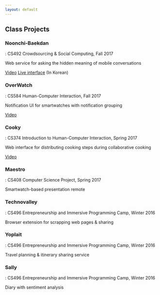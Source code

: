 ```yaml
---
layout: default
---
```


## Class Projects

### Noonchi-Baekdan

: CS492 Crowdsourcing & Social Computing, Fall 2017

Web service for asking the hidden meaning of mobile conversations

[Video](https://youtu.be/24dy5Z9G1cg)
[Live interface](https://crowdsourcing.hyunwoo.me) (In Korean)

### OverWatch

: CS584 Human-Computer Interaction, Fall 2017

Notification UI for smartwatches with notification grouping

[Video](https://youtu.be/xeDZn7mDO-o)

### Cooky

: CS374 Introduction to Human-Computer Interaction, Spring 2017

Web interface for distributing cooking steps during collaborative cooking

[Video](https://youtu.be/cMA56X1iGWg)

### Maestro

: CS408 Computer Science Project, Spring 2017

Smartwatch-based presentation remote

### Technovalley

: CS496 Entrepreneurship and Immersive Programming Camp, Winter 2016

Browser extension for scrapping web pages & sharing

### Yoplait

: CS496 Entrepreneurship and Immersive Programming Camp, Winter 2016

Travel planning & itinerary sharing service

### Sally

: CS496 Entrepreneurship and Immersive Programming Camp, Winter 2016

Diary with sentiment analysis